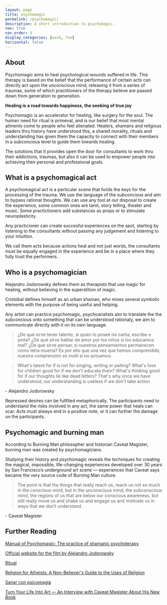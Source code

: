 ```yaml
---
layout: page
title: psychomagic
permalink: /psychomagic/
description: A short introduction to psychomagic.
nav: true
nav_order: 3
display_categories: [work, fun]
horizontal: false
---
```


## About

Psychomagic aims to heal psychological wounds suffered in life. This therapy is based on the belief that the performance of certain acts can directly act upon the unconscious mind, releasing it from a series of traumas, some of which practitioners of the therapy believe are passed down from generation to generation.

**Healing is a road towards happiness, the seeking of true joy**

Psychomagic is an accelerator for healing, like surgery for the soul. The human need for ritual is primeval, and is our belief that most mental ailments come to people who feel alienated. Healers, shamans and religious leaders thru history have understood this, a shared morality, rituals and understanding has given them the capacity to connect with their members in a subconcious level to guide them towards healing.

The solutions that it provides open the door for consultants to work thru their addictions, traumas, but also it can be used to empower people into achieving their personal and professional goals.

## What is a psychomagical act

A psychomagical act is a particular scene that holds the keys for the processing of the trauma. We use the language of the subconcious and aim to bypass rational thoughts. We can use any tool at our disposal to create the experience, some common ones are tarot, story telling, theater and music. Some practictioners add substances as props or to stimulate neuroplasticity.

Any practicioner can create succesful experiences on the spot, starting by listening to the consultants without passing any judgement and listening to your intuition.

We call them acts because actions heal and not just words, the consultants must be equally engaged in the experience and be in a place where they fully trust the performers.

## Who is a psychomagician

Alejandro Jodorowsky defines them as therapists that use magic for healing, without believing in the superstition of magic.

Cristóbal defines himself as an urban shaman, who mixes several symbolic elements with the purpose of being useful and helping.

Any artist can practice psychomagic, psychoanalists aim to translate the the subconcious onto something that can be understood rationaly, we aim to communicate directly with it on its own language.

> ¿De qué sirve tener talento, si quien lo posee no canta, escribe o pinta? ¿De qué sirve hablar de amor por los niños si los educamos mal? ¿De que sirve pensar, si nuestros pensamientos permanecen como letra muerta? Es por ello que una vez que hemos comprendido, nuestra comprensión es inútil si no actuamos.

> What's talent for if is not for singing, writing or paiting? What's love for children good for if we don't educate them? What's thinking good for if our thoughts lie like dead letters? That's why once we have understood, our understanding is useless if we don't take action

\- Alejandro Jodorowsky

Repressed desires can be fullfiled metaphorically. The participants need to understand the risks involved in any act, the same power that heals can scar. Acts must always end in a positive note, or it can further the damage on the participants.

## Psychomagic and burning man

According to Burning Man philosopher and historian Caveat Magister, burning man was created by psychomagicians.

Studying their history and psychomagic reveals the techniques for creating the magical, impossible, life-changing experiences developed over 30 years by San Francisco’s underground art scene — experiences that Caveat says became the very source code of Burning Man culture.

> The point is that the things that really reach us, reach us not so much in the conscious mind, but in the unconscious mind, the subconscious mind, the regions of us that are below our conscious awareness, but still really move us and shake us and engage us and motivate us in ways that we don’t understand.

\- Caveat Magister

## Further Reading

[Manual of Psychomagic: The practice of shamanic psychoterapy](https://bookshop.org/p/books/manual-of-psychomagic-the-practice-of-shamanic-psychotherapy-alejandro-jodorowsky/7178851?ean=9781620551073)

[Official website for the film by Alejandro Jodorowsky](https://www.psychomagic.com/)

[Ritual](https://www.hachettebookgroup.com/titles/dimitris-xygalatas/ritual/9780316462402/)

[Religion for Atheists: A Non-Believer's Guide to the Uses of Religion](https://bookshop.org/p/books/religion-for-atheists-a-non-believer-s-guide-to-the-uses-of-religion-alain-de-botton/8612449?ean=9780307476821)

[Sanar con psicomagia](https://planosinfin.com/sanar-con-psicomagia-lluvia-de-preguntas-y-respuestas/)

[Turn Your Life Into Art — An Interview with Caveat Magister About His New Book](https://journal.burningman.org/2021/07/opinion/shenanigans/turn-your-life-into-art-caveat-interview/)
